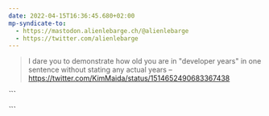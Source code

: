 ```yaml
---
date: 2022-04-15T16:36:45.680+02:00
mp-syndicate-to:
  - https://mastodon.alienlebarge.ch/@alienlebarge
  - https://twitter.com/alienlebarge
---
```

> I dare you to demonstrate how old you are in "developer years" in one sentence without stating any actual years
> – https://twitter.com/KimMaida/status/1514652490683367438

ˋ`ˋ
<!DOCTYPE HTML PUBLIC "-//W3C//DTD HTML 4.01//EN"
        "http://www.w3.org/TR/html4/strict.dtd">
ˋ`ˋ
